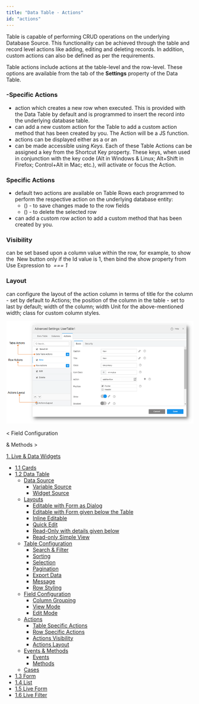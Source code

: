 ```yaml
---
title: "Data Table - Actions"
id: "actions"
---
```


Table is capable of performing CRUD operations on the underlying Database Source. This functionality can be achieved through the table and record level actions like adding, editing and deleting records. In addition, custom actions can also be defined as per the requirements.

Table actions include actions at the table-level and the row-level. These options are available from the tab of the **Settings** property of the Data Table.

### \-Specific Actions

- action which creates a new row when executed. This is provided with the Data Table by default and is programmed to insert the record into the underlying database table.
- can add a new custom action for the Table to add a custom action method that has been created by you. The Action will be a JS function.
- actions can be displayed either as a or an
- can be made accessible using _Keys._ Each of these Table Actions can be assigned a key from the Shortcut Key property. These keys, when used in conjunction with the key code (Alt in Windows & Linux; Alt+Shift in Firefox; Control+Alt in Mac; etc.), will activate or focus the Action.

### Specific Actions

- default two actions are available on Table Rows each programmed to perform the respective action on the underlying database entity:
    - () - to save changes made to the row fields
    - () - to delete the selected row
- can add a custom row action to add a custom method that has been created by you.

### Visibility

can be set based upon a column value within the row, for example, to show the  New button only if the Id value is 1, then bind the show property from Use Expression to  _=== 1_

### Layout

can configure the layout of the action column in terms of title for the column - set by default to Actions; the position of the column in the table - set to last by default; width of the column; width Unit for the above-mentioned width; class for custom column styles.

[![](../assets/AS_actions.png?ver=20)](../assets/AS_actions.png?ver=20)

< Field Configuration

& Methods >

[1\. Live & Data Widgets](/learn/app-development/widgets/widget-library/#data-live)

- [1.1 Cards](/learn/app-development/widgets/datalive/cards/)
- [1.2 Data Table](/learn/app-development/widgets/datalive/data-table/)
    - [Data Source](/learn/app-development/widgets/datalive/datatable/data-source/)
        - [Variable Source](/learn/app-development/widgets/datalive/datatable/data-source/#variable-source)
        - [Widget Source](/learn/app-development/widgets/datalive/datatable/data-source/#widget-source)
    - [Layouts](/learn/app-development/widgets/datalive/datatable/layouts/)
        - [Editable with Form as Dialog](/learn/app-development/widgets/datalive/datatable/layouts/#efd)
        - [Editable with Form given below the Table](/learn/app-development/widgets/datalive/datatable/layouts/#efb)
        - [Inline Editable](/learn/app-development/widgets/datalive/datatable/layouts/#edi)
        - [Quick Edit](/learn/app-development/widgets/datalive/datatable/layouts/#edq)
        - [Read-Only with details given below](/learn/app-development/widgets/datalive/datatable/layouts/#rof)
        - [Read-only Simple View](/learn/app-development/widgets/datalive/datatable/layouts/#ros)
    - [Table Configuration](/learn/app-development/widgets/datalive/datatable/table-configuration/)
        - [Search & Filter](/learn/app-development/widgets/datalive/datatable/table-configuration/#search-n-filter)
        - [Sorting](/learn/app-development/widgets/datalive/datatable/table-configuration/#sorting)
        - [Selection](/learn/app-development/widgets/datalive/datatable/table-configuration/#selection)
        - [Pagination](/learn/app-development/widgets/datalive/datatable/table-configuration/#pagin)
        - [Export Data](/learn/app-development/widgets/datalive/datatable/table-configuration/#export-data)
        - [Message](/learn/app-development/widgets/datalive/datatable/table-configuration/#message)
        - [Row Styling](/learn/app-development/widgets/datalive/datatable/table-configuration/#row-style)
    - [Field Configuration](/learn/app-development/widgets/datalive/datatable/field-configuration/)
        - [Column Grouping](/learn/app-development/widgets/datalive/datatable/field-configuration/#grouping)
        - [View Mode](/learn/app-development/widgets/datalive/datatable/field-configuration/#view-mode)
        - [Edit Mode](/learn/app-development/widgets/datalive/datatable/field-configuration/#edit-mode)
    - [Actions](/learn/app-development/widgets/datalive/datatable/actions/)
        - [Table Specific Actions](#table-actions)
        - [Row Specific Actions](#row-actions)
        - [Actions Visibility](#actions-visibility)
        - [Actions Layout](#actions-layout)
    - [Events & Methods](/learn/app-development/widgets/datalive/datatable/datatable-events-methods/)
        - [Events](/learn/app-development/widgets/datalive/datatable/datatable-events-methods/#events)
        - [Methods](/learn/app-development/widgets/datalive/datatable/datatable-events-methods/#methods)
    - [Cases](/learn/app-development/widgets/datalive/datatable/data-table-use-cases/)
- [1.3 Form](/learn/app-development/widgets/datalive/form/)
- [1.4 List](/learn/app-development/widgets/datalive/list/)
- [1.5 Live Form](/learn/app-development/widgets/datalive/live-form/)
- [1.6 Live Filter](/learn/app-development/widgets/datalive/live-filter/)

